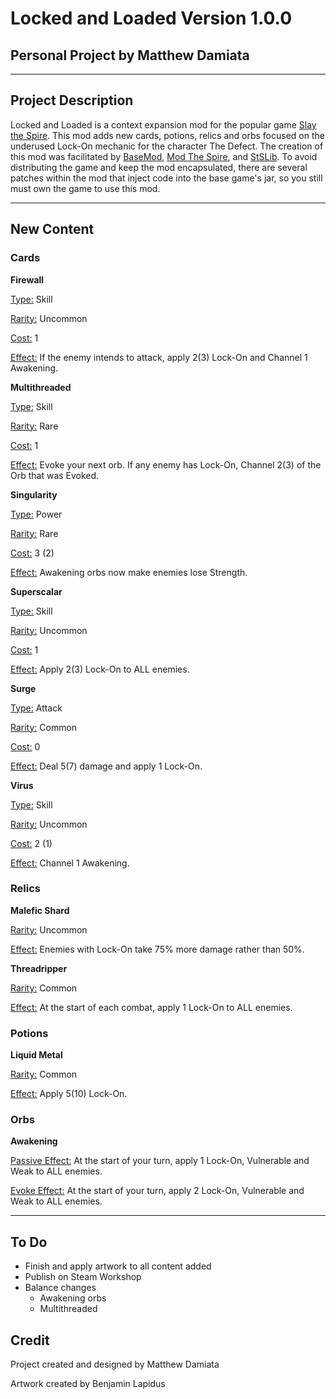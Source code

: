 # Locked and Loaded Version 1.0.0
## Personal Project by Matthew Damiata
***
## Project Description

Locked and Loaded is a context expansion mod for the popular game [Slay the Spire](https://store.steampowered.com/app/646570/Slay_the_Spire/). This mod adds new cards, potions, relics and orbs focused on the underused Lock-On mechanic for the character The Defect. The creation of this mod was facilitated by [BaseMod](https://github.com/daviscook477/BaseMod), [Mod The Spire](https://github.com/kiooeht/ModTheSpire), and [StSLib](https://github.com/kiooeht/StSLib). To avoid distributing the game and keep the mod encapsulated, there are several patches within the mod that inject code into the base game's jar, so you still must own the game to use this mod.

***

## New Content
### Cards
<b>Firewall</b>

<u>Type:</u> Skill

<u>Rarity:</u> Uncommon

<u>Cost:</u> 1

<u>Effect:</u> If the enemy intends to attack, apply 2(3) Lock-On and Channel 1 Awakening.


<b>Multithreaded</b>

<u>Type:</u> Skill

<u>Rarity:</u> Rare

<u>Cost:</u> 1

<u>Effect:</u> Evoke your next orb. If any enemy has Lock-On, Channel 2(3) of the Orb that was Evoked.


<b>Singularity</b>

<u>Type:</u> Power

<u>Rarity:</u> Rare

<u>Cost:</u> 3 (2)

<u>Effect:</u> Awakening orbs now make enemies lose Strength.


<b>Superscalar</b>

<u>Type:</u> Skill

<u>Rarity:</u> Uncommon

<u>Cost:</u> 1

<u>Effect:</u> Apply 2(3) Lock-On to ALL enemies.


<b>Surge</b>

<u>Type:</u> Attack

<u>Rarity:</u> Common

<u>Cost:</u> 0

<u>Effect:</u> Deal 5(7) damage and apply 1 Lock-On.


<b>Virus</b>

<u>Type:</u> Skill

<u>Rarity:</u> Uncommon

<u>Cost:</u> 2 (1)

<u>Effect:</u> Channel 1 Awakening.


### Relics

<b>Malefic Shard</b>

<u>Rarity:</u> Uncommon

<u>Effect:</u> Enemies with Lock-On take 75% more damage rather than 50%.


<b>Threadripper</b>

<u>Rarity:</u> Common

<u>Effect:</u> At the start of each combat, apply 1 Lock-On to ALL enemies.


### Potions

<b>Liquid Metal</b>

<u>Rarity:</u> Common

<u>Effect:</u> Apply 5(10) Lock-On.


### Orbs

<b>Awakening</b>

<u>Passive Effect:</u> At the start of your turn, apply 1 Lock-On, Vulnerable and Weak to ALL enemies.

<u>Evoke Effect:</u> At the start of your turn, apply 2 Lock-On, Vulnerable and Weak to ALL enemies.


***
## To Do
- Finish and apply artwork to all content added
- Publish on Steam Workshop
- Balance changes
	- Awakening orbs
	- Multithreaded 
## Credit
Project created and designed by Matthew Damiata

Artwork created by Benjamin Lapidus
